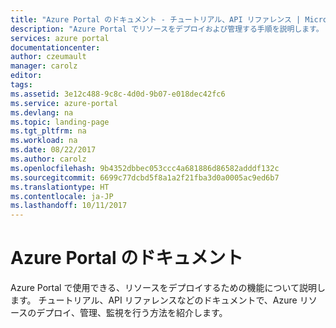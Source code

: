 ```yaml
---
title: "Azure Portal のドキュメント - チュートリアル、API リファレンス | Microsoft Docs"
description: "Azure Portal でリソースをデプロイおよび管理する手順を説明します。 チュートリアルや API リファレンスなどのドキュメントを提供します。"
services: azure portal
documentationcenter: 
author: czeumault
manager: carolz
editor: 
tags: 
ms.assetid: 3e12c488-9c8c-4d0d-9b07-e018dec42fc6
ms.service: azure-portal
ms.devlang: na
ms.topic: landing-page
ms.tgt_pltfrm: na
ms.workload: na
ms.date: 08/22/2017
ms.author: carolz
ms.openlocfilehash: 9b4352dbbec053ccc4a681886d86582adddf132c
ms.sourcegitcommit: 6699c77dcbd5f8a1a2f21fba3d0a0005ac9ed6b7
ms.translationtype: HT
ms.contentlocale: ja-JP
ms.lasthandoff: 10/11/2017
---
```

# <a name="azure-portal-documentation"></a>Azure Portal のドキュメント
Azure Portal で使用できる、リソースをデプロイするための機能について説明します。 チュートリアル、API リファレンスなどのドキュメントで、Azure リソースのデプロイ、管理、監視を行う方法を紹介します。
